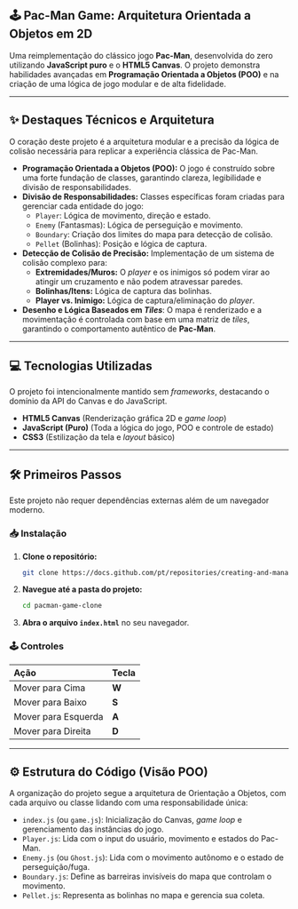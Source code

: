 ## 🕹️ Pac-Man Game: Arquitetura Orientada a Objetos em 2D

Uma reimplementação do clássico jogo **Pac-Man**, desenvolvida do zero utilizando **JavaScript puro** e o **HTML5 Canvas**. O projeto demonstra habilidades avançadas em **Programação Orientada a Objetos (POO)** e na criação de uma lógica de jogo modular e de alta fidelidade.

-----

## ✨ Destaques Técnicos e Arquitetura

O coração deste projeto é a arquitetura modular e a precisão da lógica de colisão necessária para replicar a experiência clássica de Pac-Man.

  * **Programação Orientada a Objetos (POO):** O jogo é construído sobre uma forte fundação de classes, garantindo clareza, legibilidade e divisão de responsabilidades.
  * **Divisão de Responsabilidades:** Classes específicas foram criadas para gerenciar cada entidade do jogo:
      * `Player`: Lógica de movimento, direção e estado.
      * `Enemy` (Fantasmas): Lógica de perseguição e movimento.
      * `Boundary`: Criação dos limites do mapa para detecção de colisão.
      * `Pellet` (Bolinhas): Posição e lógica de captura.
  * **Detecção de Colisão de Precisão:** Implementação de um sistema de colisão complexo para:
      * **Extremidades/Muros:** O *player* e os inimigos só podem virar ao atingir um cruzamento e não podem atravessar paredes.
      * **Bolinhas/Itens:** Lógica de captura das bolinhas.
      * **Player vs. Inimigo:** Lógica de captura/eliminação do *player*.
  * **Desenho e Lógica Baseados em *Tiles***: O mapa é renderizado e a movimentação é controlada com base em uma matriz de *tiles*, garantindo o comportamento autêntico de **Pac-Man**.

-----

## 💻 Tecnologias Utilizadas

O projeto foi intencionalmente mantido sem *frameworks*, destacando o domínio da API do Canvas e do JavaScript.

  * **HTML5 Canvas** (Renderização gráfica 2D e *game loop*)
  * **JavaScript (Puro)** (Toda a lógica do jogo, POO e controle de estado)
  * **CSS3** (Estilização da tela e *layout* básico)

-----

## 🛠️ Primeiros Passos

Este projeto não requer dependências externas além de um navegador moderno.

### 📥 Instalação

1.  **Clone o repositório:**
    ```bash
    git clone https://docs.github.com/pt/repositories/creating-and-managing-repositories/quickstart-for-repositories
    ```
2.  **Navegue até a pasta do projeto:**
    ```bash
    cd pacman-game-clone
    ```
3.  **Abra o arquivo `index.html`** no seu navegador.

### 🕹️ Controles

| Ação | Tecla |
| :--- | :--- |
| Mover para Cima | **W** |
| Mover para Baixo | **S** |
| Mover para Esquerda | **A** |
| Mover para Direita | **D** |

-----

## ⚙️ Estrutura do Código (Visão POO)

A organização do projeto segue a arquitetura de Orientação a Objetos, com cada arquivo ou classe lidando com uma responsabilidade única:

  * `index.js` (ou `game.js`): Inicialização do Canvas, *game loop* e gerenciamento das instâncias do jogo.
  * `Player.js`: Lida com o input do usuário, movimento e estados do Pac-Man.
  * `Enemy.js` (ou `Ghost.js`): Lida com o movimento autônomo e o estado de perseguição/fuga.
  * `Boundary.js`: Define as barreiras invisíveis do mapa que controlam o movimento.
  * `Pellet.js`: Representa as bolinhas no mapa e gerencia sua coleta.
